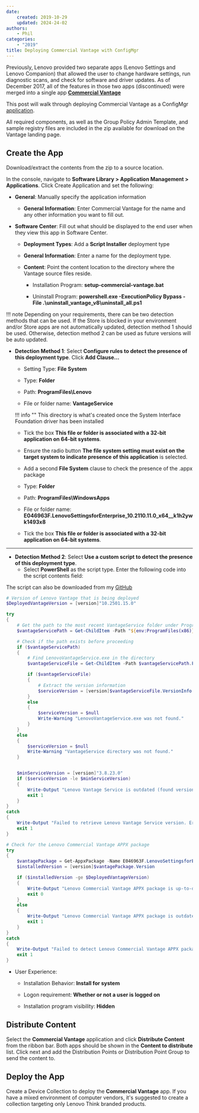 ```yaml
---
date:
    created: 2019-10-29
    updated: 2024-24-02
authors:
    - Phil
categories:
    - "2019"
title: Deploying Commercial Vantage with ConfigMgr
---
```


Previously, Lenovo provided two separate apps (Lenovo Settings and Lenovo Companion) that allowed the user to change hardware settings, run diagnostic scans, and check for software and driver updates.  As of December 2017, all of the features in those two apps (discontinued) were merged into a single app [**Commercial Vantage**](https://support.lenovo.com/solutions/hf003321)

This post will walk through deploying Commercial Vantage as a ConfigMgr [application](https://docs.microsoft.com/mem/configmgr/apps/deploy-use/create-applications).
<!-- more -->
All required components, as well as the Group Policy Admin Template, and sample registry files are included in the zip available for download on the Vantage landing page.

## Create the App

Download/extract the contents from the zip to a source location.

In the console, navigate to **Software Library > Application Management > Applications**. Click Create Application and set the following:

* **General**: Manually specify the application information

    - **General Information**: Enter Commercial Vantage for the name and any other information you want to fill out.

* **Software Center**: Fill out what should be displayed to the end user when they view this app in Software Center.

    - **Deployment Types**: Add a **Script Installer** deployment type

    - **General Information**: Enter a name for the deployment type.

    - **Content**: Point the content location to the directory where the Vantage source files reside.

        - Installation Program: **setup-commercial-vantage.bat**

        - Uninstall Program: **powershell.exe -ExecutionPolicy Bypass -File .\uninstall_vantage_v8\uninstall_all.ps1**

!!! note
    Depending on your requirements, there can be two detection methods that can be used. If the Store is blocked in your environment and/or Store apps are not automatically updated, detection method 1 should be used. Otherwise, detection method 2 can be used as future versions will be auto updated.

* **Detection Method 1**: Select **Configure rules to detect the presence of this deployment type**. Click **Add Clause...**

    - Setting Type: **File System**

    - Type: **Folder**

    - Path: **ProgramFiles\Lenovo**

    - File or folder name: **VantageService**

    !!! info ""
        This directory is what's created once the System Interface Foundation driver has been installed

    - Tick the box **This file or folder is associated with a 32-bit application on 64-bit systems**.

    - Ensure the radio button **The file system setting must exist on the target system to indicate presence of this application** is selected.

    - Add a second **File System** clause to check the presence of the .appx package

    - Type: **Folder**

    - Path: **ProgramFiles\WindowsApps**

    - File or folder name: **E046963F.LenovoSettingsforEnterprise_10.2110.11.0_x64__k1h2ywk1493x8**

    - Tick the box **This file or folder is associated with a 32-bit application on 64-bit systems**.

---

- **Detection Method 2**: Select **Use a custom script to detect the presence of this deployment type**.
    - Select **PowerShell** as the script type. Enter the following code into the script contents field:

The script can also be downloaded from my [GitHub](https://github.com/philjorgensen/ConfigMgr/blob/main/Applications/Detect-CommercialVantage.ps1)

```powershell title="Detect-CommercialVantage.ps1"
# Version of Lenovo Vantage that is being deployed
$DeployedVantageVersion = [version]"10.2501.15.0"

try
{
    # Get the path to the most recent VantageService folder under ProgramFiles(x86)
    $vantageServicePath = Get-ChildItem -Path "${env:ProgramFiles(x86)}\Lenovo\VantageService" -Directory | Select-Object -Last 1

    # Check if the path exists before proceeding
    if ($vantageServicePath)
    {
        # Find LenovoVantageService.exe in the directory
        $vantageServiceFile = Get-ChildItem -Path $vantageServicePath.FullName -Filter "LenovoVantageService.exe" -File -Recurse -ErrorAction Stop | Select-Object -Last 1

        if ($vantageServiceFile)
        {
            # Extract the version information
            $serviceVersion = [version]$vantageServiceFile.VersionInfo.FileVersion
        }
        else
        {
            $serviceVersion = $null
            Write-Warning "LenovoVantageService.exe was not found."
        }
    }
    else
    {
        $serviceVersion = $null
        Write-Warning "VantageService directory was not found."
    }


    $minServiceVersion = [version]"3.8.23.0"
    if ($serviceVersion -le $minServiceVersion)
    {
        Write-Output "Lenovo Vantage Service is outdated (found version $serviceVersion, required minimum $minServiceVersion)."
        exit 1
    }
}
catch
{
    Write-Output "Failed to retrieve Lenovo Vantage Service version. Error: $($_.Exception.Message)"
    exit 1
}

# Check for the Lenovo Commercial Vantage APPX package
try
{
    $vantagePackage = Get-AppxPackage -Name E046963F.LenovoSettingsforEnterprise -AllUsers -ErrorAction Stop
    $installedVersion = [version]$vantagePackage.Version

    if ($installedVersion -ge $DeployedVantageVersion)
    {
        Write-Output "Lenovo Commercial Vantage APPX package is up-to-date (installed version: $installedVersion, required version: $DeployedVantageVersion)."
        exit 0
    }
    else
    {
        Write-Output "Lenovo Commercial Vantage APPX package is outdated (installed version: $installedVersion, required version: $DeployedVantageVersion)."
        exit 1
    }
}
catch
{
    Write-Output "Failed to detect Lenovo Commercial Vantage APPX package. Error: $($_.Exception.Message)"
    exit 1
}
```

- User Experience:
    - Installation Behavior: **Install for system**

    - Logon requirement: **Whether or not a user is logged on**

    - Installation program visibility: **Hidden**

## Distribute Content

Select the **Commercial Vantage** application and click **Distribute Content** from the ribbon bar. Both apps should be shown in the **Content to distribute** list. Click next and add the Distribution Points or Distribution Point Group to send the content to.

## Deploy the App

Create a Device Collection to deploy the **Commercial Vantage** app. If you have a mixed environment of computer vendors, it's suggested to create a collection targeting only Lenovo Think branded products.
